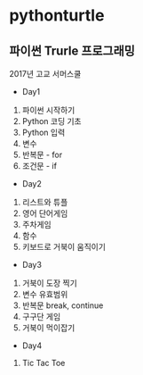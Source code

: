 # pythonturtle
파이썬 Trurle 프로그래밍
-
2017년 고교 서머스쿨
+ Day1
 1. 파이썬 시작하기
 1. Python 코딩 기초
 1. Python 입력
 1. 변수
 1. 반복문 - for
 1. 조건문 - if
+ Day2
 1. 리스트와 튜플 
 1. 영어 단어게임
 1. 주차게임
 1. 함수
 1. 키보드로 거북이 움직이기
+ Day3
 1. 거북이 도장 찍기
 1. 변수 유효범위
 1. 반복문 break, continue
 1. 구구단 게임
 1. 거북이 먹이잡기
+ Day4
 1. Tic Tac Toe 

